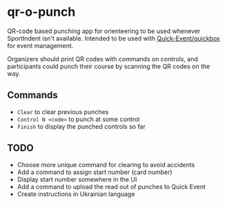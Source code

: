 # qr-o-punch

QR-code based punching app for orienteering to be used whenever SportIndent isn't available.
Intended to be used with [Quick-Event/quickbox](https://github.com/sakhnik/quickbox/tree/feature/tcp) for event management.

Organizers should print QR codes with commands on controls, and participants could punch their course by scanning the QR codes on the way.

## Commands

* `Clear` to clear previous punches
* `Control N <code>` to punch at some control
* `Finish` to display the punched controls so far


## TODO

* Choose more unique command for clearing to avoid accidents
* Add a command to assign start number (card number)
* Display start number somewhere in the UI
* Add a command to upload the read out of punches to Quick Event
* Create instructions in Ukrainian language
